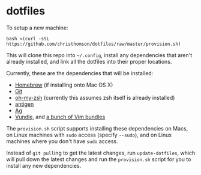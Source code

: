 # dotfiles

To setup a new machine:
```
bash <(curl -sSL https://github.com/christhomson/dotfiles/raw/master/provision.sh)
```

This will clone this repo into `~/.config`, install any dependencies that aren't already installed, and link all the dotfiles into their proper locations.

Currently, these are the dependencies that will be installed:
* [Homebrew](https://github.com/mxcl/homebrew) (if installing onto Mac OS X)
* [Git](http://git-scm.com)
* [oh-my-zsh](https://github.com/robbyrussell/oh-my-zsh) (currently this assumes zsh itself is already installed)
* [antigen](https://github.com/zsh-users/antigen)
* [Ag](https://github.com/ggreer/the_silver_searcher)
* [Vundle](https://github.com/gmarik/vundle), and [a bunch of Vim bundles](https://github.com/christhomson/dotfiles/blob/master/vim/vimrc)

The `provision.sh` script supports installing these dependencies on Macs, on Linux machines with `sudo` access (specify `--sudo`), and on Linux machines where you don't have `sudo` access.

Instead of `git pull`ing to get the latest changes, run `update-dotfiles`, which will pull down the latest changes and run the `provision.sh` script for you to install any new dependencies.
